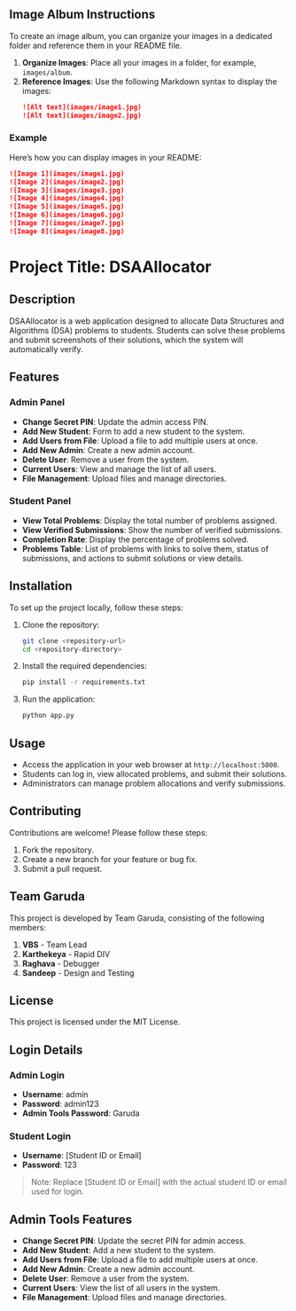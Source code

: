 ## Image Album Instructions

To create an image album, you can organize your images in a dedicated folder and reference them in your README file.

1. **Organize Images**: Place all your images in a folder, for example, `images/album`.
2. **Reference Images**: Use the following Markdown syntax to display the images:
   ```markdown
   ![Alt text](images/image1.jpg)
   ![Alt text](images/image2.jpg)
   ```

### Example
Here’s how you can display images in your README:
```markdown
![Image 1](images/image1.jpg)
![Image 2](images/image2.jpg)
![Image 3](images/image3.jpg)
![Image 4](images/image4.jpg)
![Image 5](images/image5.jpg)
![Image 6](images/image6.jpg)
![Image 7](images/image7.jpg)
![Image 8](images/image8.jpg)

```

# Project Title: DSAAllocator

## Description
DSAAllocator is a web application designed to allocate Data Structures and Algorithms (DSA) problems to students. Students can solve these problems and submit screenshots of their solutions, which the system will automatically verify.

## Features
### Admin Panel
- **Change Secret PIN**: Update the admin access PIN.
- **Add New Student**: Form to add a new student to the system.
- **Add Users from File**: Upload a file to add multiple users at once.
- **Add New Admin**: Create a new admin account.
- **Delete User**: Remove a user from the system.
- **Current Users**: View and manage the list of all users.
- **File Management**: Upload files and manage directories.

### Student Panel
- **View Total Problems**: Display the total number of problems assigned.
- **View Verified Submissions**: Show the number of verified submissions.
- **Completion Rate**: Display the percentage of problems solved.
- **Problems Table**: List of problems with links to solve them, status of submissions, and actions to submit solutions or view details.

## Installation
To set up the project locally, follow these steps:

1. Clone the repository:
   ```bash
   git clone <repository-url>
   cd <repository-directory>
   ```

2. Install the required dependencies:
   ```bash
   pip install -r requirements.txt
   ```

3. Run the application:
   ```bash
   python app.py
   ```

## Usage
- Access the application in your web browser at `http://localhost:5000`.
- Students can log in, view allocated problems, and submit their solutions.
- Administrators can manage problem allocations and verify submissions.

## Contributing
Contributions are welcome! Please follow these steps:
1. Fork the repository.
2. Create a new branch for your feature or bug fix.
3. Submit a pull request.

## Team Garuda
This project is developed by Team Garuda, consisting of the following members:
1. **VBS** - Team Lead
2. **Karthekeya** - Rapid DIV
3. **Raghava** - Debugger
4. **Sandeep** - Design and Testing

## License
This project is licensed under the MIT License.

## Login Details

### Admin Login
- **Username**: admin
- **Password**: admin123
- **Admin Tools Password**: Garuda

### Student Login
- **Username**: [Student ID or Email]
- **Password**: 123

> Note: Replace [Student ID or Email] with the actual student ID or email used for login.

## Admin Tools Features
- **Change Secret PIN**: Update the secret PIN for admin access.
- **Add New Student**: Add a new student to the system.
- **Add Users from File**: Upload a file to add multiple users at once.
- **Add New Admin**: Create a new admin account.
- **Delete User**: Remove a user from the system.
- **Current Users**: View the list of all users in the system.
- **File Management**: Upload files and manage directories.
